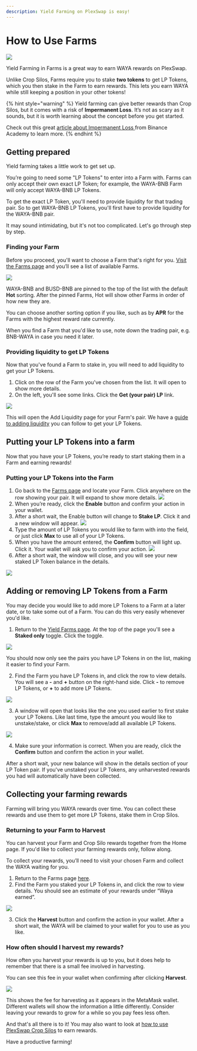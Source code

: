 ```yaml
---
description: Yield Farming on PlexSwap is easy!
---
```


# How to Use Farms

![](../../.gitbook/assets/Yield\_Farms.png)

Yield Farming in Farms is a great way to earn WAYA rewards on PlexSwap.

Unlike Crop Silos, Farms require you to stake **two tokens** to get LP Tokens, which you then stake in the Farm to earn rewards. This lets you earn WAYA while still keeping a position in your other tokens!

{% hint style="warning" %}
Yield farming can give better rewards than Crop Silos, but it comes with a risk of **Impermanent Loss**. It’s not as scary as it sounds, but it is worth learning about the concept before you get started.

Check out this great [article about Impermanent Loss ](https://academy.binance.com/en/articles/impermanent-loss-explained)from Binance Academy to learn more.
{% endhint %}

## Getting prepared

Yield farming takes a little work to get set up.

You’re going to need some "LP Tokens" to enter into a Farm with. Farms can only accept their own exact LP Token; for example, the WAYA-BNB Farm will only accept WAYA-BNB LP Tokens.

To get the exact LP Token, you'll need to provide liquidity for that trading pair. So to get WAYA-BNB LP Tokens, you'll first have to provide liquidity for the WAYA-BNB pair.

It may sound intimidating, but it's not too complicated. Let's go through step by step.

### Finding your Farm

Before you proceed, you'll want to choose a Farm that's right for you. [Visit the Farms page](https://swap.plexfinance.us/farms) and you’ll see a list of available Farms.

![](../../.gitbook/assets/plex-farms.png)

WAYA-BNB and BUSD-BNB are pinned to the top of the list with the default **Hot** sorting. After the pinned Farms, Hot will show other Farms in order of how new they are.

You can choose another sorting option if you like, such as by **APR** for the Farms with the highest reward rate currently.

When you find a Farm that you'd like to use, note down the trading pair, e.g. BNB-WAYA in case you need it later.

### Providing liquidity to get LP Tokens

Now that you've found a Farm to stake in, you will need to add liquidity to get your LP Tokens.

1.  Click on the row of the Farm you've chosen from the list. It will open to show more details.
2.  On the left, you'll see some links. Click the **Get (your pair) LP** link.

![](../../.gitbook/assets/plex-farms-get-liquidity.png)

This will open the Add Liquidity page for your Farm's pair. We have a [guide to adding liquidity](https://docs.plexfinance.us/products/exchange/liquidity-guide) you can follow to get your LP Tokens.

## Putting your LP Tokens into a farm

Now that you have your LP Tokens, you’re ready to start staking them in a Farm and earning rewards!

### Putting your LP Tokens into the Farm

1.  Go back to the [Farms page](https://swap.plexfinance.us/farms) and locate your Farm. Click anywhere on the row showing your pair. It will expand to show more details. 
![](../../.gitbook/assets/plex-farms-enable.png)
2.  When you’re ready, click the **Enable** button and confirm your action in your wallet.
3.  After a short wait, the Enable button will change to **Stake LP**. Click it and a new window will appear. 
![](../../.gitbook/assets/plex-farms-stake-lp-button-stake.png)
4.  Type the amount of LP Tokens you would like to farm with into the field, or just click **Max** to use all of your LP Tokens.
5. When you have the amount entered, the **Confirm** button will light up. Click it. Your wallet will ask you to confirm your action. 
![](../../.gitbook/assets/plex-farms-stake-lp-button-confirm.png)
6.  After a short wait, the window will close, and you will see your new staked LP Token balance in the details.

![](../../.gitbook/assets/plex-farms-stake-lp-confirmed.png)

## Adding or removing LP Tokens from a Farm

You may decide you would like to add more LP Tokens to a Farm at a later date, or to take some out of a Farm. You can do this very easily whenever you'd like.

1.  Return to the [Yield Farms page](https://swap.plexfinance.us/farms). At the top of the page you'll see a **Staked only** toggle. Click the toggle.

![](<../../.gitbook/assets/plex-farms-staked-only.png>)

You should now only see the pairs you have LP Tokens in on the list, making it easier to find your Farm.

2.  Find the Farm you have LP Tokens in, and click the row to view details. You will see a **-** and **+** button on the right-hand side. Click **-** to remove LP Tokens, or **+** to add more LP Tokens.

![](../../.gitbook/assets/plex-farms-stake-options.png)

3.  A window will open that looks like the one you used earlier to first stake your LP Tokens. Like last time, type the amount you would like to unstake/stake, or click **Max** to remove/add all available LP Tokens.

![](../../.gitbook/assets/plex-farms-unstake.png)

4.  Make sure your information is correct. When you are ready, click the **Confirm** button and confirm the action in your wallet.

After a short wait, your new balance will show in the details section of your LP Token pair. If you've unstaked your LP Tokens, any unharvested rewards you had will automatically have been collected.

## Collecting your farming rewards

Farming will bring you WAYA rewards over time. You can collect these rewards and use them to get more LP Tokens, stake them in Crop Silos.

### Returning to your Farm to Harvest

You can harvest your Farm and Crop Silo rewards together from the Home page. If you'd like to collect your farming rewards only, follow along.

To collect your rewards, you’ll need to visit your chosen Farm and collect the WAYA waiting for you.

1.  Return to the Farms page [here](https://swap.plexfinance.us/farms).
2.  Find the Farm you staked your LP Tokens in, and click the row to view details. You should see an estimate of your rewards under “Waya earned”.

![](../../.gitbook/assets/plex-farms-harvest-button.png)

3.  Click the **Harvest** button and confirm the action in your wallet. After a short wait, the WAYA will be claimed to your wallet for you to use as you like.

### How often should I harvest my rewards?

How often you harvest your rewards is up to you, but it does help to remember that there is a small fee involved in harvesting.

You can see this fee in your wallet when confirming after clicking **Harvest**.

![](../../.gitbook/assets/plex-farms-harvest-fees.png)

This shows the fee for harvesting as it appears in the MetaMask wallet. Different wallets will show the information a little differently. Consider leaving your rewards to grow for a while so you pay fees less often.

And that's all there is to it! You may also want to look at [how to use PlexSwap Crop Silos](https://docs.plexfinance.us/products/crop-silos) to earn rewards.

Have a productive farming!
